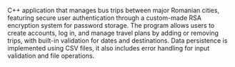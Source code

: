C++ application that manages bus trips between major Romanian cities, featuring secure user authentication through a custom-made RSA encryption system for password storage. The program allows users to create accounts, log in, and manage travel plans by adding or removing trips, with built-in validation for dates and destinations. Data persistence is implemented using CSV files, it also includes error handling for input validation and file operations.
